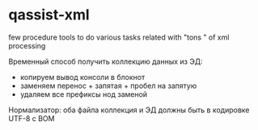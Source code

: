 # qassist-xml
few procedure tools to do various tasks related with "tons " of xml processing


Временный способ получить коллекцию данных из ЭД: 
* копируем вывод консоли в блокнот
* заменяем перенос + запятая + пробел на запятую
* удаляем все префиксы нод заменой

Нормализатор: оба файла коллекция и ЭД должны быть в кодировке UTF-8 с BOM 
